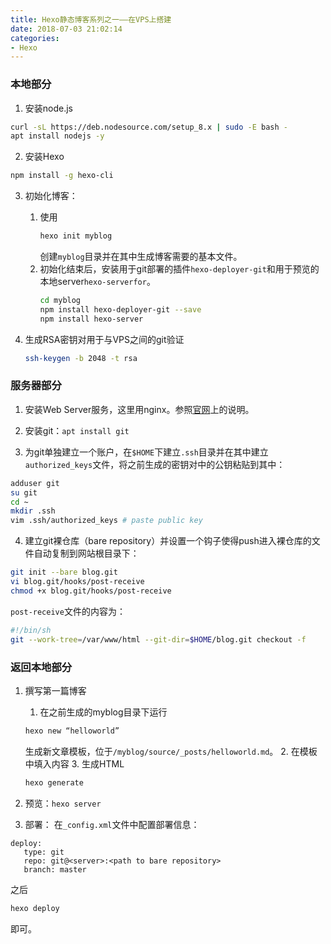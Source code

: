 ```yaml
---
title: Hexo静态博客系列之一——在VPS上搭建
date: 2018-07-03 21:02:14
categories:
- Hexo
---
```


### 本地部分
1. 安装node.js
```bash
curl -sL https://deb.nodesource.com/setup_8.x | sudo -E bash -
apt install nodejs -y
```

2. 安装Hexo
```bash
npm install -g hexo-cli
```

3. 初始化博客：
	1. 使用
        ```bash
        hexo init myblog
        ```
        创建`myblog`目录并在其中生成博客需要的基本文件。
    2. 初始化结束后，安装用于git部署的插件`hexo-deployer-git`和用于预览的本地server`hexo-serverfor`。
        ```bash
        cd myblog
        npm install hexo-deployer-git --save
        npm install hexo-server
        ```

4. 生成RSA密钥对用于与VPS之间的git验证
    ```bash
    ssh-keygen -b 2048 -t rsa
    ```


### 服务器部分

1. 安装Web Server服务，这里用nginx。参照[官网](http://nginx.org/en/linux_packages.html#stable)上的说明。

2. 安装git：`apt install git`

3. 为git单独建立一个账户，在`$HOME`下建立`.ssh`目录并在其中建立`authorized_keys`文件，将之前生成的密钥对中的公钥粘贴到其中：
```bash
adduser git
su git
cd ~
mkdir .ssh
vim .ssh/authorized_keys # paste public key
```
4. 建立git裸仓库（bare repository）并设置一个钩子使得push进入裸仓库的文件自动复制到网站根目录下：
```bash
git init --bare blog.git
vi blog.git/hooks/post-receive
chmod +x blog.git/hooks/post-receive
```
`post-receive`文件的内容为：
```bash
#!/bin/sh
git --work-tree=/var/www/html --git-dir=$HOME/blog.git checkout -f
```

### 返回本地部分

1. 撰写第一篇博客
	1. 在之前生成的myblog目录下运行
	```bash
    hexo new “helloworld”
    ```
    生成新文章模板，位于`/myblog/source/_posts/helloworld.md`。
    2. 在模板中填入内容
    3. 生成HTML
    ```bash
    hexo generate
    ```

2. 预览：`hexo server`
3. 部署：
在`_config.xml`文件中配置部署信息：
```
deploy:
   type: git
   repo: git@<server>:<path to bare repository>
   branch: master
```
之后
```bash
hexo deploy
```
即可。
